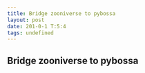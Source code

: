 ```yaml
---
title: Bridge zooniverse to pybossa
layout: post
date: 201-0-1 T:5:4
tags: undefined
---
```

## Bridge zooniverse to pybossa

